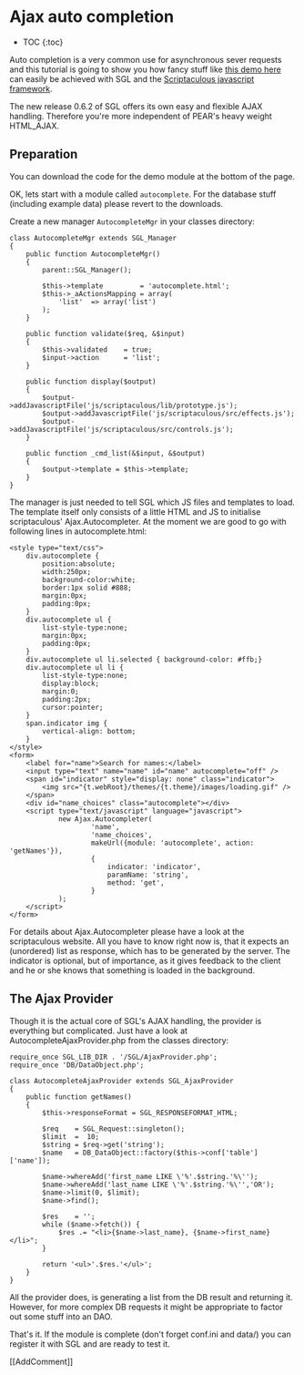 <!-- Name: Howto/AJAX/Auto_completion -->
<!-- Version: 16 -->
<!-- Last-Modified: 2008/12/16 14:05:41 -->
<!-- Author: kanji78 -->

# Ajax auto completion
* TOC
{:toc}

Auto completion is a very common use for asynchronous sever requests and this tutorial is going to show you how fancy stuff like [this demo here][1] can easily be achieved with SGL and the [Scriptaculous javascript framework][2].

The new release 0.6.2 of SGL offers its own easy and flexible AJAX handling. Therefore you're more independent of PEAR's heavy weight HTML\_AJAX.

## Preparation
You can download the code for the demo module at the bottom of the page.

OK, lets start with a module called `autocomplete`. For the database stuff (including example data) please revert to the downloads.

Create a new manager `AutocompleteMgr` in your classes directory:

	class AutocompleteMgr extends SGL_Manager
	{
	    public function AutocompleteMgr()
	    {
	        parent::SGL_Manager();
	
	        $this->template         = 'autocomplete.html';
	        $this->_aActionsMapping = array(
	            'list'  => array('list')
	        );
	    }
	
	    public function validate($req, &$input)
	    {
	        $this->validated    = true;
	        $input->action      = 'list';
	    }
	
	    public function display($output)
	    {
	        $output->addJavascriptFile('js/scriptaculous/lib/prototype.js');
	        $output->addJavascriptFile('js/scriptaculous/src/effects.js');
	        $output->addJavascriptFile('js/scriptaculous/src/controls.js');
	    }
	
	    public function _cmd_list(&$input, &$output)
	    {
	        $output->template = $this->template;
	    }
	}
The manager is just needed to tell SGL which JS files and templates to load. The template itself only consists of a little HTML and JS to initialise scriptaculous' Ajax.Autocompleter. At the moment we are good to go with following lines in autocomplete.html:


	<style type="text/css">
	    div.autocomplete {
	        position:absolute;
	        width:250px;
	        background-color:white;
	        border:1px solid #888;
	        margin:0px;
	        padding:0px;
	    }
	    div.autocomplete ul {
	        list-style-type:none;
	        margin:0px;
	        padding:0px;
	    }
	    div.autocomplete ul li.selected { background-color: #ffb;}
	    div.autocomplete ul li {
	        list-style-type:none;
	        display:block;
	        margin:0;
	        padding:2px;
	        cursor:pointer;
	    }
	    span.indicator img {
	        vertical-align: bottom;
	    }
	</style>
	<form>
	    <label for="name">Search for names:</label>
	    <input type="text" name="name" id="name" autocomplete="off" />
	    <span id="indicator" style="display: none" class="indicator">
	        <img src="{t.webRoot}/themes/{t.theme}/images/loading.gif" />
	    </span>
	    <div id="name_choices" class="autocomplete"></div>
	    <script type="text/javascript" language="javascript">
	            new Ajax.Autocompleter(
	                    'name',
	                    'name_choices',
	                    makeUrl({module: 'autocomplete', action: 'getNames'}),
	                    {
	                        indicator: 'indicator',
	                        paramName: 'string',
	                        method: 'get',
	                    }
	            );
	    </script>
	</form>
For details about Ajax.Autocompleter please have a look at the scriptaculous website. All you have to know right now is, that it expects an (unordered) list as response, which has to be generated by the server. The indicator is optional, but of importance, as it gives feedback to the client and he or she knows that something is loaded in the background.

## The Ajax Provider
Though it is the actual core of SGL's AJAX handling, the provider is everything but complicated. Just have a look at AutocompleteAjaxProvider.php from the classes directory:


	require_once SGL_LIB_DIR . '/SGL/AjaxProvider.php';
	require_once 'DB/DataObject.php';
	
	class AutocompleteAjaxProvider extends SGL_AjaxProvider
	{
	    public function getNames()
	    {
	        $this->responseFormat = SGL_RESPONSEFORMAT_HTML;
	
	        $req    = SGL_Request::singleton();
	        $limit  =  10;
	        $string = $req->get('string');
	        $name   = DB_DataObject::factory($this->conf['table']['name']);
	
	        $name->whereAdd('first_name LIKE \'%'.$string.'%\'');
	        $name->whereAdd('last_name LIKE \'%'.$string.'%\'','OR');
	        $name->limit(0, $limit);
	        $name->find();
	
	        $res    = '';
	        while ($name->fetch()) {
	            $res .= "<li>{$name->last_name}, {$name->first_name}</li>";
	        }
	
	        return '<ul>'.$res.'</ul>';
	    }
	}

All the provider does, is generating a list from the DB result and returning it. However, for more complex DB requests it might be appropriate to factor out some stuff into an DAO.

That's it. If the module is complete (don't forget conf.ini and data/) you can register it with SGL and are ready to test it.

[[AddComment]]

[1]:	http://demo.script.aculo.us/ajax/autocompleter
[2]:	http://script.aculo.us/